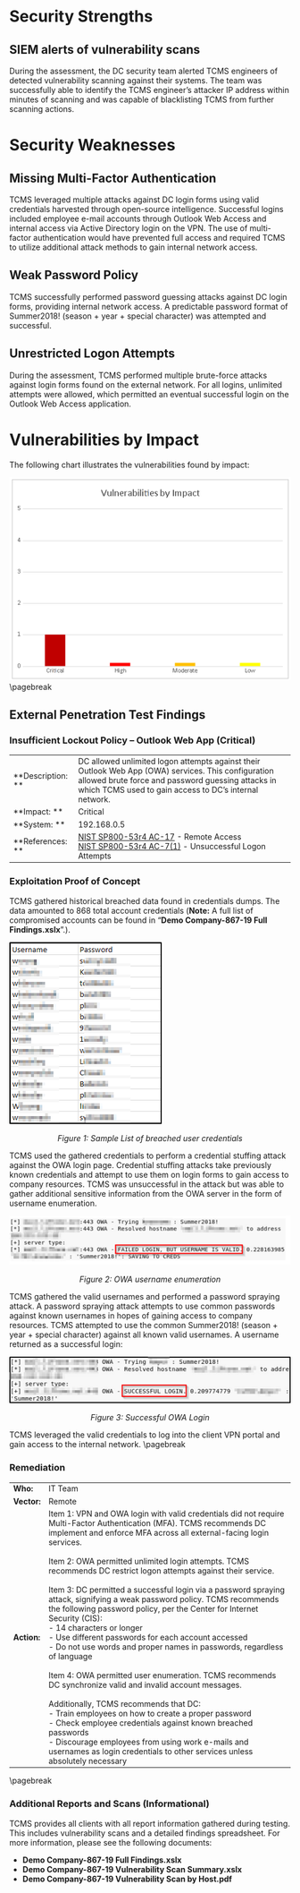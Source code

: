 # Security Strengths
## SIEM alerts of vulnerability scans

During the assessment, the DC security team alerted TCMS engineers of detected vulnerability scanning against their systems.  The team was successfully able to identify the TCMS engineer’s attacker IP address within minutes of scanning and was capable of blacklisting TCMS from further scanning actions.

# Security Weaknesses
## Missing Multi-Factor Authentication

TCMS leveraged multiple attacks against DC login forms using valid credentials harvested through open-source intelligence.  Successful logins included employee e-mail accounts through Outlook Web Access and internal access via Active Directory login on the VPN.  The use of multi-factor authentication would have prevented full access and required TCMS to utilize additional attack methods to gain internal network access.

## Weak Password Policy

TCMS successfully performed password guessing attacks against DC login forms, providing internal network access.  A predictable password format of Summer2018! (season + year + special character) was attempted and successful.  

## Unrestricted Logon Attempts

During the assessment, TCMS performed multiple brute-force attacks against login forms found on the external network.  For all logins, unlimited attempts were allowed, which permitted an eventual successful login on the Outlook Web Access application.  

# Vulnerabilities by Impact

The following chart illustrates the vulnerabilities found by impact:

![chart-vulnerabilities-by-impact](images/chart-vulnerabilities-by-impact.png)
\pagebreak
## External Penetration Test Findings
### Insufficient Lockout Policy – Outlook Web App (Critical)
| | |
|---|---|
| **Description: **| DC allowed unlimited logon attempts against their Outlook Web App (OWA) services. This configuration allowed brute force and password guessing attacks in which TCMS used to gain access to DC’s internal network. |
| **Impact: **| Critical |
| **System: **| 192.168.0.5 |
| **References: **| [NIST SP800-53r4 AC-17](https://nvd.nist.gov/800-53/Rev4/control/AC-17) - Remote Access<br>[NIST SP800-53r4 AC-7(1)](https://nvd.nist.gov/800-53/Rev4/control/AC-7#enhancement-1) - Unsuccessful Logon Attempts |Automatic Account Lock | 

### Exploitation Proof of Concept
TCMS gathered historical breached data found in credentials dumps.  The data amounted to 868 total account credentials (**Note:** A full list of compromised accounts can be found in “**Demo Company-867-19 Full Findings.xslx**”.).


![Sample List of breached user credentials](images/samplebreachedusercreds.png)
*<center>Figure 1: Sample List of breached user credentials</center>*

TCMS used the gathered credentials to perform a credential stuffing attack against the OWA login page. Credential stuffing attacks take previously known credentials and attempt to use them on login forms to gain access to company resources. TCMS was unsuccessful in the attack but was able to gather additional sensitive information from the OWA server in the form of username enumeration.


![OWA username enumeration](images/owaenumeration.png)
*<center>Figure 2: OWA username enumeration</center>*

TCMS gathered the valid usernames and performed a password spraying attack. A password spraying attack attempts to use common passwords against known usernames in hopes of gaining access to company resources. TCMS attempted to use the common Summer2018! (season + year + special character) against all known valid usernames. A username returned as a successful login:

![successful OWA login](images/owalogin.png)
*<center>Figure 3: Successful OWA Login</center>*

TCMS leveraged the valid credentials to log into the client VPN portal and gain access to the internal network.
\pagebreak
### Remediation
| | |
|---|---|
| **Who:** | IT Team |
| **Vector:** | Remote | 
| **Action:** | Item 1: VPN and OWA login with valid credentials did not require Multi-Factor Authentication (MFA). TCMS recommends DC implement and enforce MFA across all external-facing login services.<br><br>Item 2: OWA permitted unlimited login attempts. TCMS recommends DC restrict logon attempts against their service.<br><br>Item 3: DC permitted a successful login via a password spraying attack, signifying a weak password policy. TCMS recommends the following password policy, per the Center for Internet Security (CIS):<br>-   14 characters or longer<br>-   Use different passwords for each account accessed<br>-   Do not use words and proper names in passwords, regardless of language<br><br>Item 4: OWA permitted user enumeration. TCMS recommends DC synchronize valid and invalid account messages.<br><br>Additionally, TCMS recommends that DC:<br>-   Train employees on how to create a proper password<br>-   Check employee credentials against known breached passwords<br>-   Discourage employees from using work e-mails and usernames as login credentials to other services unless absolutely necessary |
\pagebreak
### Additional Reports and Scans (Informational)

TCMS provides all clients with all report information gathered during testing.  This includes vulnerability scans and a detailed findings spreadsheet.  For more information, please see the following documents:

- **Demo Company-867-19 Full Findings.xslx**
- **Demo Company-867-19 Vulnerability Scan Summary.xslx**
- **Demo Company-867-19 Vulnerability Scan by Host.pdf**
